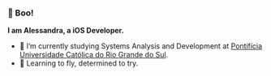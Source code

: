 ### 👻 Boo! 
**I am Alessandra, a iOS Developer.**
  - 🔭 I’m currently studying Systems Analysis and Development at [Pontifícia Universidade Católica do Rio Grande do Sul](https://www.pucrs.br/).
  - 🦾 Learning to fly, determined to try.

